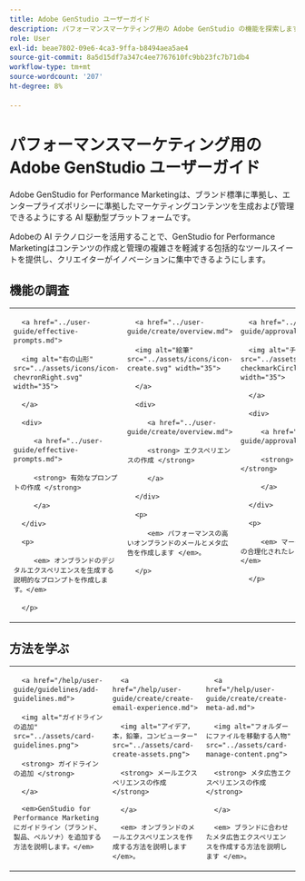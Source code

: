 ```yaml
---
title: Adobe GenStudio ユーザーガイド
description: パフォーマンスマーケティング用の Adobe GenStudio の機能を探索します。オンブランドのアセットを作成し、バリエーションを生成し、エクスペリエンスを最適化する方法について説明します。
role: User
exl-id: beae7802-09e6-4ca3-9ffa-b8494aea5ae4
source-git-commit: 8a5d15df7a347c4ee7767610fc9bb23fc7b71db4
workflow-type: tm+mt
source-wordcount: '207'
ht-degree: 8%

---
```


# パフォーマンスマーケティング用の Adobe GenStudio ユーザーガイド

Adobe GenStudio for Performance Marketingは、ブランド標準に準拠し、エンタープライズポリシーに準拠したマーケティングコンテンツを生成および管理できるようにする AI 駆動型プラットフォームです。

Adobeの AI テクノロジーを活用することで、GenStudio for Performance Marketingはコンテンツの作成と管理の複雑さを軽減する包括的なツールスイートを提供し、クリエイターがイノベーションに集中できるようにします。

## 機能の調査

<table style="table-layout:fixed">

<tr style="border: 0;">

   <td valign="top">

      <a href="../user-guide/effective-prompts.md">

      <img alt="右の山形" src="../assets/icons/icon-chevronRight.svg" width="35">

      </a>

      <div>

         <a href="../user-guide/effective-prompts.md">

         <strong> 有効なプロンプトの作成 </strong>

         </a>

      </div>

      <p>

         <em> オンブランドのデジタルエクスペリエンスを生成する説明的なプロンプトを作成します。</em>

      </p>

   </td>

   <td valign="top">

      <a href="../user-guide/create/overview.md">

      <img alt="絵筆" src="../assets/icons/icon-create.svg" width="35">

      </a>

      <div>

         <a href="../user-guide/create/overview.md">

         <strong> エクスペリエンスの作成 </strong>

         </a>

      </div>

      <p>

         <em> パフォーマンスの高いオンブランドのメールとメタ広告を作成します </em>。

      </p>

   </td>

   <td valign="top">

      <a href="../user-guide/approvals/overview.md">

      <img alt="チェックマーク" src="../assets/icons/icon-checkmarkCircle.svg" width="35">

      </a>

      <div>

         <a href="../user-guide/approvals/overview.md">

         <strong> レビューと承認 </strong>

         </a>

      </div>

      <p>

         <em> マーケティングアセットの合理化されたレビューと承認の調整 </em>

      </p>

   </td>

   <td valign="top">

      <a href="../user-guide/content/overview.md">

      <img alt="グリッド" src="../assets/icons/icon-images.svg" width="35">

      </a>

      <div>

         <a href="../user-guide/content/overview.md">

         <strong> コンテンツの管理 </strong>

         </a>

      </div>

      <p>

         <em> ブランドガイドラインを維持しながら、コンテンツを検索、管理、再利用します </em>。

      </p>

   </td>

   <td valign="top">

      <a href="../user-guide/insights/overview.md">

      <img alt="グラフ" src="../assets/icons/icon-dataAnalytics.svg" width="35">

      </a>

      <div>

         <a href="../user-guide/insights/overview.md">

         <strong> インサイトの表示 </strong>

         </a>

      </div>

      <p>

         <em> 有料メディアチャネルのコンテンツの有効性を分析します。</em>

      </p>

   </td>

</tr>

</table>

## 方法を学ぶ

<table style="table-layout:fixed">

<td valign="top">

   <div>

      <a href="/help/user-guide/guidelines/add-guidelines.md">

      <img alt="ガイドラインの追加" src="../assets/card-guidelines.png">

      <strong> ガイドラインの追加 </strong>

      </a>

   </div>

   <p>

      <em>GenStudio for Performance Marketingにガイドライン（ブランド、製品、ペルソナ）を追加する方法を説明します。</em>

   </p>

</td>

<td valign="top">

   <div>

      <a href="/help/user-guide/create/create-email-experience.md">

      <img alt="アイデア，本，鉛筆，コンピューター" src="../assets/card-create-assets.png">

      <strong> メールエクスペリエンスの作成 </strong>

      </a>

   </div>

   <p>

      <em> オンブランドのメールエクスペリエンスを作成する方法を説明します </em>。

   </p>

</td>

<td valign="top">

   <div>

      <a href="/help/user-guide/create/create-meta-ad.md">

      <img alt="フォルダーにファイルを移動する人物" src="../assets/card-manage-content.png">

      <strong> メタ広告エクスペリエンスの作成 </strong>

      </a>

   </div>

   <p>

      <em> ブランドに合わせたメタ広告エクスペリエンスを作成する方法を説明します </em>。

   </p>

</td>

</table>
